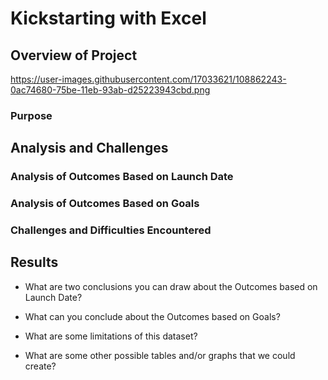 # Kickstarting with Excel

## Overview of Project
https://user-images.githubusercontent.com/17033621/108862243-0ac74680-75be-11eb-93ab-d25223943cbd.png
### Purpose

## Analysis and Challenges

### Analysis of Outcomes Based on Launch Date

### Analysis of Outcomes Based on Goals

### Challenges and Difficulties Encountered

## Results

- What are two conclusions you can draw about the Outcomes based on Launch Date?

- What can you conclude about the Outcomes based on Goals?

- What are some limitations of this dataset?

- What are some other possible tables and/or graphs that we could create?

